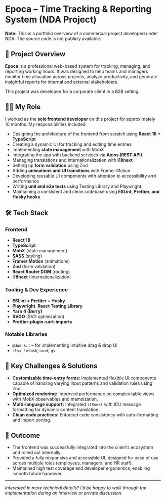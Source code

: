 # Epoca – Time Tracking & Reporting System (NDA Project)

**Note:** This is a portfolio overview of a commercial project developed under NDA. The source code is not publicly available.

## 📌 Project Overview

**Epoca** is a professional web-based system for tracking, managing, and reporting working hours. It was designed to help teams and managers monitor time allocation across projects, analyze productivity, and generate insightful reports for internal and external stakeholders.

This project was developed for a corporate client in a B2B setting.

## 👨‍💻 My Role

I worked as the **sole frontend developer** on this project for approximately 10 months. My responsibilities included:

- Designing the architecture of the frontend from scratch using **React 18 + TypeScript**
- Creating a dynamic UI for tracking and editing time entries
- Implementing **state management** with MobX
- Integrating the app with backend services via **Axios (REST API)**
- Managing translations and internationalization with **i18next**
- Setting up **form validation** using Zod
- Adding **animations and UI transitions** with Framer Motion
- Developing reusable UI components with attention to accessibility and performance
- Writing **unit and e2e tests** using Testing Library and Playwright
- Maintaining a consistent and clean codebase using **ESLint, Prettier, and Husky hooks**

## 🛠️ Tech Stack

### Frontend
- **React 18**
- **TypeScript**
- **MobX** (state management)
- **SASS** (styling)
- **Framer Motion** (animations)
- **Zod** (form validation)
- **React Router DOM** (routing)
- **i18next** (internationalization)

### Tooling & Dev Experience
- **ESLint + Prettier + Husky**
- **Playwright**, **React Testing Library**
- **Yarn 4 (Berry)**
- **SVGO** (SVG optimization)
- **Prettier-plugin-sort-imports**

### Notable Libraries
- `@dnd-kit` – for implementing intuitive drag & drop UI
- `clsx`, `lodash`, `uuid`, `qs`

## 🧠 Key Challenges & Solutions

- **Customizable time-entry forms:** Implemented flexible UI components capable of handling varying input patterns and validation rules using Zod.
- **Optimized rendering:** Improved performance on complex table views with MobX observables and memoization.
- **Multi-language support:** Integrated `i18next` with ICU message formatting for dynamic content translation.
- **Clean code practices:** Enforced code consistency with auto-formatting and import sorting.

## 🚀 Outcome

- The frontend was successfully integrated into the client's ecosystem and rolled out internally.
- Provided a fully responsive and accessible UI, designed for ease of use across multiple roles (employees, managers, and HR staff).
- Maintained high test coverage and developer ergonomics, enabling smooth future handover.

---

_Interested in more technical details? I'd be happy to walk through the implementation during an interview or private discussion._
